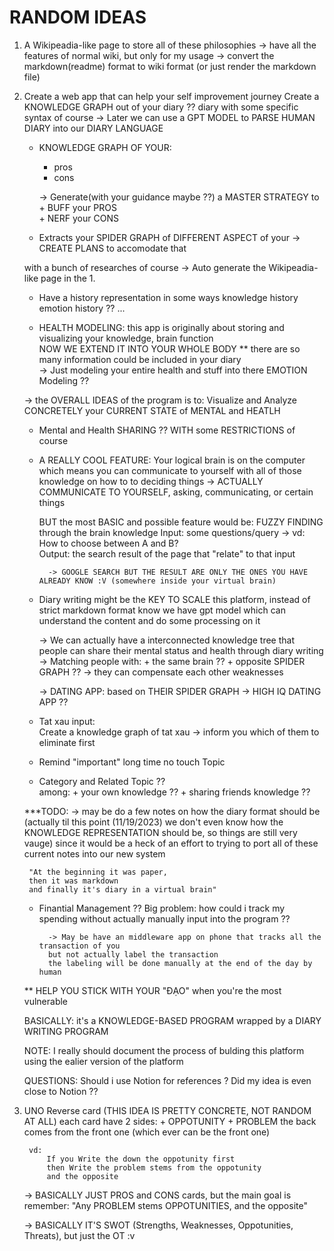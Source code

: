 # RANDOM IDEAS 
1. A Wikipeadia-like page to store all of these philosophies 
    -> have all the features of normal wiki, but only for my usage 
    -> convert the markdown(readme) format to wiki format (or just render the markdown file) 

2. Create a web app that can help your self improvement journey 
    Create a KNOWLEDGE GRAPH out of your diary ?? 
        diary with some specific syntax of course 
        -> Later we can use a GPT MODEL to PARSE HUMAN DIARY into our DIARY LANGUAGE  

    + KNOWLEDGE GRAPH OF YOUR: 
        + pros 
        + cons   

        -> Generate(with your guidance maybe ??) a MASTER STRATEGY to 
            + BUFF your PROS  
            + NERF your CONS

    + Extracts your SPIDER GRAPH of DIFFERENT ASPECT of your
        -> CREATE PLANS to accomodate that 

    with a bunch of researches of course 
    -> Auto generate the Wikipeadia-like page in the 1.

    + Have a history representation in some ways
        knowledge history 
        emotion history ?? 
        ...  

    + HEALTH MODELING: 
        this app is originally about storing and visualizing your knowledge, brain function  
        NOW WE EXTEND IT INTO YOUR WHOLE BODY 
        ** there are so many information could be included in your diary   
        -> Just modeling your entire health and stuff into there 
        EMOTION Modeling ?? 

    -> the OVERALL IDEAS of the program is to: 
        Visualize and Analyze CONCRETELY 
        your CURRENT STATE of MENTAL and HEATLH 

    + Mental and Health SHARING ?? 
        WITH some RESTRICTIONS of course 

    + A REALLY COOL FEATURE: 
        Your logical brain is on the computer 
        which means you can communicate to yourself with all of those knowledge on how to to deciding things 
        -> ACTUALLY COMMUNICATE TO YOURSELF, asking, communicating, or certain things

        BUT the most BASIC and possible feature would be: 
            FUZZY FINDING through the brain knowledge 
            Input: some questions/query -> vd: How to choose between A and B?   
            Output: the search result of the page that "relate" to that input  
            
            -> GOOGLE SEARCH BUT THE RESULT ARE ONLY THE ONES YOU HAVE ALREADY KNOW :V (somewhere inside your virtual brain)

    + Diary writing might be the KEY TO SCALE this platform, 
        instead of strict markdown format 
        know we have gpt model which can understand the content and do some processing on it 

        -> We can actually have a interconnected knowledge tree that people can share their mental status and health through diary writing 
        -> Matching people with:
                + the same brain ?? 
                + opposite SPIDER GRAPH ?? 
                -> they can compensate each other weaknesses 

        -> DATING APP: 
            based on THEIR SPIDER GRAPH 
            -> HIGH IQ DATING APP ?? 

    + Tat xau input:  
        Create a knowledge graph of tat xau 
            -> inform you which of them to eliminate first 

    + Remind "important" long time no touch Topic 

    + Category and Related Topic ??  
        among: 
            + your own knowledge ?? 
            + sharing friends knowledge ?? 

    ***TODO: 
        -> may be do a few notes on how the diary format should be 
        (actually til this point (11/19/2023) we don't even know how the KNOWLEDGE REPRESENTATION should be,
        so things are still very vauge)
        since it would be a heck of an effort to trying to port all of these current notes into our new system 

        "At the beginning it was paper, 
        then it was markdown 
        and finally it's diary in a virtual brain"

    + Finantial Management ?? 
        Big problem: 
            how could i track my spending without actually manually input into the program ?? 

            -> May be have an middleware app on phone that tracks all the transaction of you 
            but not actually label the transaction 
            the labeling will be done manually at the end of the day by human 

    ** HELP YOU STICK WITH YOUR "ĐẠO" when you're the most vulnerable 

    BASICALLY: 
        it's a KNOWLEDGE-BASED PROGRAM wrapped by a DIARY WRITING PROGRAM 


    NOTE: 
        I really should document the process of bulding this platform using the ealier version of the platform 

    QUESTIONS: 
        Should i use Notion for references ? 
        Did my idea is even close to Notion ?? 
    


3. UNO Reverse card (THIS IDEA IS PRETTY CONCRETE, NOT RANDOM AT ALL)
    each card have 2 sides: 
        + OPPOTUNITY 
        + PROBLEM 
        the back comes from the front one (which ever can be the front one) 

        vd: 
            If you Write the down the oppotunity first  
            then Write the problem stems from the oppotunity 
            and the opposite 
        
    -> BASICALLY JUST PROS and CONS cards, 
        but the main goal is remember: 
            "Any PROBLEM stems OPPOTUNITIES, and the opposite"

    -> BASICALLY IT'S SWOT (Strengths, Weaknesses, Oppotunities, Threats), but just the OT :v